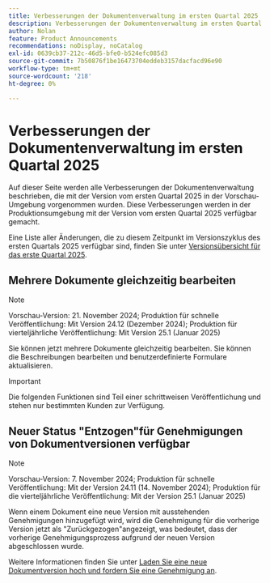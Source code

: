 ```yaml
---
title: Verbesserungen der Dokumentenverwaltung im ersten Quartal 2025
description: Verbesserungen der Dokumentenverwaltung im ersten Quartal 2025
author: Nolan
feature: Product Announcements
recommendations: noDisplay, noCatalog
exl-id: 0639cb37-212c-46d5-bfe0-b524efc085d3
source-git-commit: 7b50876f1be16473704eddeb3157dacfacd96e90
workflow-type: tm+mt
source-wordcount: '218'
ht-degree: 0%

---
```


# Verbesserungen der Dokumentenverwaltung im ersten Quartal 2025

Auf dieser Seite werden alle Verbesserungen der Dokumentenverwaltung beschrieben, die mit der Version vom ersten Quartal 2025 in der Vorschau-Umgebung vorgenommen wurden. Diese Verbesserungen werden in der Produktionsumgebung mit der Version vom ersten Quartal 2025 verfügbar gemacht.

Eine Liste aller Änderungen, die zu diesem Zeitpunkt im Versionszyklus des ersten Quartals 2025 verfügbar sind, finden Sie unter [Versionsübersicht für das erste Quartal 2025](/help/quicksilver/product-announcements/product-releases/25-q1-release-activity/25-q1-release-overview.md).

## Mehrere Dokumente gleichzeitig bearbeiten

>[!NOTE]
>
>Vorschau-Version: 21. November 2024; Produktion für schnelle Veröffentlichung: Mit Version 24.12 (Dezember 2024); Produktion für vierteljährliche Veröffentlichung: Mit Version 25.1 (Januar 2025)

Sie können jetzt mehrere Dokumente gleichzeitig bearbeiten. Sie können die Beschreibungen bearbeiten und benutzerdefinierte Formulare aktualisieren.

<!--For more information, see [Edit documents in bulk](/help/quicksilver/documents/managing-documents/bulk-edit-documents.md).-->

>[!IMPORTANT]
>
>Die folgenden Funktionen sind Teil einer schrittweisen Veröffentlichung und stehen nur bestimmten Kunden zur Verfügung.

## Neuer Status &quot;Entzogen&quot;für Genehmigungen von Dokumentversionen verfügbar

>[!NOTE]
>
>Vorschau-Version: 7. November 2024; Produktion für schnelle Veröffentlichung: Mit der Version 24.11 (14. November 2024); Produktion für die vierteljährliche Veröffentlichung: Mit der Version 25.1 (Januar 2025)

Wenn einem Dokument eine neue Version mit ausstehenden Genehmigungen hinzugefügt wird, wird die Genehmigung für die vorherige Version jetzt als &quot;Zurückgezogen&quot;angezeigt, was bedeutet, dass der vorherige Genehmigungsprozess aufgrund der neuen Version abgeschlossen wurde.

Weitere Informationen finden Sie unter [Laden Sie eine neue Dokumentversion hoch und fordern Sie eine Genehmigung an](/help/quicksilver/review-and-approve-work/document-reviews-and-approvals/manage-document-approvals/upload-new-doc-version.md).
